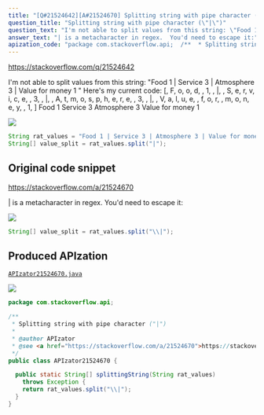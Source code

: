 ```yaml
---
title: "[Q#21524642][A#21524670] Splitting string with pipe character (\"|\")"
question_title: "Splitting string with pipe character (\"|\")"
question_text: "I'm not able to split values from this string: \"Food 1 | Service 3 | Atmosphere 3 | Value for money 1 \" Here's my current code: [, F, o, o, d,  , 1,  , |,  , S, e, r, v, i, c, e,  , 3,  , |,  , A, t, m, o, s, p, h, e, r, e,  , 3,  , |,  , V, a, l, u, e,  , f, o, r,  , m, o, n, e, y,  , 1,  ] Food 1   Service 3   Atmosphere 3   Value for money 1"
answer_text: "| is a metacharacter in regex.  You'd need to escape it:"
apization_code: "package com.stackoverflow.api;  /**  * Splitting string with pipe character (\"|\")  *  * @author APIzator  * @see <a href=\"https://stackoverflow.com/a/21524670\">https://stackoverflow.com/a/21524670</a>  */ public class APIzator21524670 {    public static String[] splittingString(String rat_values)     throws Exception {     return rat_values.split(\"\\\\|\");   } }"
---
```


https://stackoverflow.com/q/21524642

I&#x27;m not able to split values from this string:
&quot;Food 1 | Service 3 | Atmosphere 3 | Value for money 1 &quot;
Here&#x27;s my current code:
[, F, o, o, d,  , 1,  , |,  , S, e, r, v, i, c, e,  , 3,  , |,  , A, t, m, o, s, p, h, e, r, e,  , 3,  , |,  , V, a, l, u, e,  , f, o, r,  , m, o, n, e, y,  , 1,  ]
Food 1
  Service 3
  Atmosphere 3
  Value for money 1


<div class="code-logo"><img src="/stackoverflow.png" /></div>

```java
String rat_values = "Food 1 | Service 3 | Atmosphere 3 | Value for money 1 ";
String[] value_split = rat_values.split("|");
```


## Original code snippet

https://stackoverflow.com/a/21524670

| is a metacharacter in regex.  You&#x27;d need to escape it:

<div class="code-logo"><img src="/stackoverflow.png" /></div>

```java
String[] value_split = rat_values.split("\\|");
```

## Produced APIzation

[`APIzator21524670.java`](https://github.com/pasqualesalza/apization-temp-data/raw/master/search/APIzator21524670.java)

<div class="code-logo"><img src="/apizator.png" /></div>

```java
package com.stackoverflow.api;

/**
 * Splitting string with pipe character ("|")
 *
 * @author APIzator
 * @see <a href="https://stackoverflow.com/a/21524670">https://stackoverflow.com/a/21524670</a>
 */
public class APIzator21524670 {

  public static String[] splittingString(String rat_values)
    throws Exception {
    return rat_values.split("\\|");
  }
}

```
